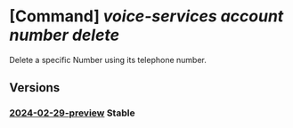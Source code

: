 # [Command] _voice-services account number delete_

Delete a specific Number using its telephone number.

## Versions

### [2024-02-29-preview](/Resources/data-plane/microsoft.voiceservices/L2FjY291bnRzL3t9L251bWJlcnMve30=/2024-02-29-preview.xml) **Stable**

<!-- data-plane:microsoft.voiceservices /accounts/{}/numbers/{} 2024-02-29-preview -->
